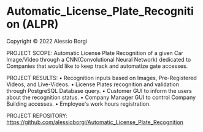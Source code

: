 # Automatic_License_Plate_Recognition (ALPR)

Copyright © 2022 Alessio Borgi

PROJECT SCOPE: Automatic License Plate Recognition of a given Car Image/Video through a CNN(Convolutional Neural Network) dedicated to Companies that would like to keep track and automatize gate accesses.

PROJECT RESULTS:
• Recognition inputs based on Images, Pre-Registered Videos, and Live-Videos.
• License Plates recognition and validation through PostgreSQL Database query.
• Customer GUI to inform the users about the recognition status.
• Company Manager GUI to control Company Building accesses. 
• Employee's work hours registration. 

PROJECT REPOSITORY: https://github.com/alessioborgi/Automatic_License_Plate_Recognition
